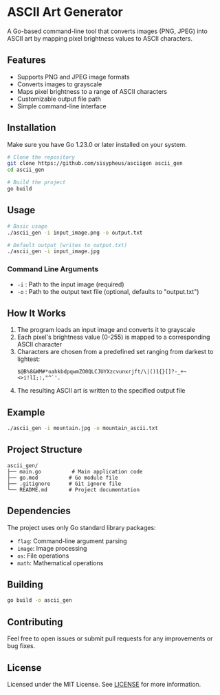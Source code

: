 # ASCII Art Generator

A Go-based command-line tool that converts images (PNG, JPEG) into ASCII art by mapping pixel brightness values to ASCII characters.

## Features

- Supports PNG and JPEG image formats
- Converts images to grayscale
- Maps pixel brightness to a range of ASCII characters
- Customizable output file path
- Simple command-line interface

## Installation

Make sure you have Go 1.23.0 or later installed on your system.

```bash
# Clone the repository
git clone https://github.com/sisypheus/asciigen ascii_gen
cd ascii_gen

# Build the project
go build
```

## Usage

```bash
# Basic usage
./ascii_gen -i input_image.png -o output.txt

# Default output (writes to output.txt)
./ascii_gen -i input_image.jpg
```

### Command Line Arguments

- `-i` : Path to the input image (required)
- `-o` : Path to the output text file (optional, defaults to "output.txt")

## How It Works

1. The program loads an input image and converts it to grayscale
2. Each pixel's brightness value (0-255) is mapped to a corresponding ASCII character
3. Characters are chosen from a predefined set ranging from darkest to lightest:
   ```
   $@B%8&WM#*oahkbdpqwmZO0QLCJUYXzcvunxrjft/\|()1{}[]?-_+~<>i!lI;:,"^`'.
   ```
4. The resulting ASCII art is written to the specified output file

## Example

```bash
./ascii_gen -i mountain.jpg -o mountain_ascii.txt
```

## Project Structure

```
ascii_gen/
├── main.go          # Main application code
├── go.mod          # Go module file
├── .gitignore      # Git ignore file
└── README.md       # Project documentation
```

## Dependencies

The project uses only Go standard library packages:
- `flag`: Command-line argument parsing
- `image`: Image processing
- `os`: File operations
- `math`: Mathematical operations

## Building

```bash
go build -o ascii_gen
```

## Contributing

Feel free to open issues or submit pull requests for any improvements or bug fixes.

## License

Licensed under the MIT License. See [LICENSE](LICENSE) for more information.